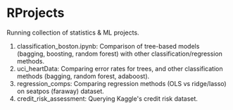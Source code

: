 # RProjects
Running collection of statistics & ML projects.
1. classification_boston.ipynb: Comparison of tree-based models (bagging, boosting, random forest) with other classification/regression methods.
2. uci_heartData: Comparing error rates for trees, and other classification methods (bagging, random forest, adaboost).
3. regression_comps: Comparing regression methods (OLS vs ridge/lasso) on seatpos (faraway) dataset.
4. credit_risk_assessment: Querying Kaggle's credit risk dataset.
